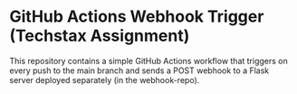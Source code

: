 # GitHub Actions Webhook Trigger (Techstax Assignment)

This repository contains a simple GitHub Actions workflow that triggers on every push to the main branch and sends a POST webhook to a Flask server deployed separately (in the webhook-repo).
